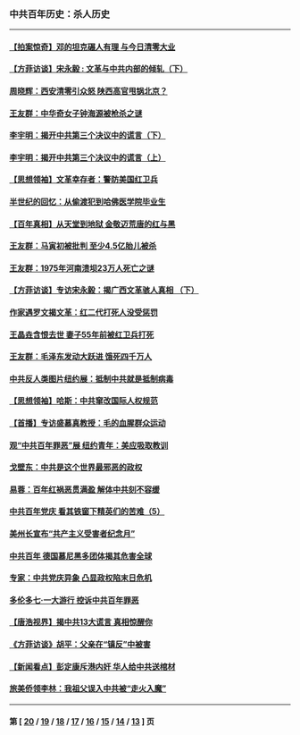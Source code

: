 ### 中共百年历史：杀人历史
---
#### [【拍案惊奇】邓的坦克碾人有理 与今日清零大业](../../pages/nf1176106/n13729574.md?08040430) 
#### [【方菲访谈】宋永毅 : 文革与中共内部的倾轧（下）](../../pages/nf1176106/n13486836.md?08040430) 
#### [周晓辉：西安清零引众怒 陕西高官甩锅北京？](../../pages/nf1176106/n13484627.md?08040430) 
#### [王友群：中华奇女子钟海源被枪杀之谜](../../pages/nf1176106/n13430555.md?08040430) 
#### [李宇明：揭开中共第三个决议中的谎言（下）](../../pages/nf1176106/n13389389.md?08040430) 
#### [李宇明：揭开中共第三个决议中的谎言（上）](../../pages/nf1176106/n13388697.md?08040430) 
#### [【思想领袖】文革幸存者：警防美国红卫兵](../../pages/nf1176106/n13339289.md?08040430) 
#### [半世纪的回忆：从偷渡犯到哈佛医学院毕业生](../../pages/nf1176106/n13345328.md?08040430) 
#### [【百年真相】从天堂到地狱 金敬迈荒唐的红与黑](../../pages/nf1176106/n13336995.md?08040430) 
#### [王友群：马寅初被批判 至少4.5亿胎儿被杀](../../pages/nf1176106/n13260313.md?08040430) 
#### [王友群：1975年河南溃坝23万人死亡之谜](../../pages/nf1176106/n13231576.md?08040430) 
#### [【方菲访谈】专访宋永毅：揭广西文革骇人真相 （下）](../../pages/nf1176106/n13209074.md?08040430) 
#### [作家遇罗文揭文革：红二代打死人没受惩罚](../../pages/nf1176106/n13205254.md?08040430) 
#### [王晶垚含恨去世 妻子55年前被红卫兵打死](../../pages/nf1176106/n13203590.md?08040430) 
#### [王友群：毛泽东发动大跃进 饿死四千万人](../../pages/nf1176106/n13177158.md?08040430) 
#### [中共反人类图片纽约展：抵制中共就是抵制病毒](../../pages/nf1176106/n13115371.md?08040430) 
#### [【思想领袖】哈斯：中共窜改国际人权规范](../../pages/nf1176106/n13053647.md?08040430) 
#### [【首播】专访盛慕真教授：毛的血腥群众运动](../../pages/nf1176106/n13091782.md?08040430) 
#### [观“中共百年罪恶”展 纽约青年：美应吸取教训](../../pages/nf1176106/n13085246.md?08040430) 
#### [戈壁东：中共是这个世界最邪恶的政权](../../pages/nf1176106/n13085641.md?08040430) 
#### [易蓉：百年红祸恶贯满盈 解体中共刻不容缓](../../pages/nf1176106/n13084455.md?08040430) 
#### [中共百年党庆 看其铁窗下精英们的苦难（5）](../../pages/nf1176106/n13076766.md?08040430) 
#### [美州长宣布“共产主义受害者纪念月”](../../pages/nf1176106/n13074024.md?08040430) 
#### [中共百年 德国慕尼黑多团体揭其危害全球](../../pages/nf1176106/n13068873.md?08040430) 
#### [专家：中共党庆异象 凸显政权陷末日危机](../../pages/nf1176106/n13067084.md?08040430) 
#### [多伦多七·一大游行 控诉中共百年罪恶](../../pages/nf1176106/n13062043.md?08040430) 
#### [【唐浩视界】揭中共13大谎言 真相惊醒你](../../pages/nf1176106/n13065208.md?08040430) 
#### [《方菲访谈》胡平：父亲在“镇反”中被害](../../pages/nf1176106/n13064114.md?08040430) 
#### [【新闻看点】彭定康斥港内奸 华人给中共送棺材](../../pages/nf1176106/n13064230.md?08040430) 
#### [旅美侨领李林：我祖父误入中共被“走火入魔”](../../pages/nf1176106/n13062777.md?08040430) 

---
#### 第 [ [20](./20.md?08040430) / [19](./19.md?08040430) / [18](./18.md?08040430) / [17](./17.md?08040430) / [16](./16.md?08040430) / [15](./15.md?08040430) / [14](./14.md?08040430) / [13](./13.md?08040430) ] 页
